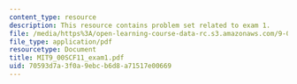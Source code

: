 ```yaml
---
content_type: resource
description: This resource contains problem set related to exam 1.
file: /media/https%3A/open-learning-course-data-rc.s3.amazonaws.com/9-00sc-introduction-to-psychology-fall-2011/70593d7a3f0a9ebcb6d8a71517e00669_MIT9_00SCF11_exam1.pdf
file_type: application/pdf
resourcetype: Document
title: MIT9_00SCF11_exam1.pdf
uid: 70593d7a-3f0a-9ebc-b6d8-a71517e00669
---
```

